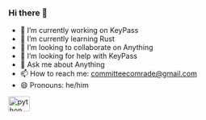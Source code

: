 ### Hi there 👋
- 🔭 I’m currently working on KeyPass
- 🌱 I’m currently learning Rust
- 👯 I’m looking to collaborate on Anything
- 🤔 I’m looking for help with KeyPass
- 💬 Ask me about Anything
- 📫 How to reach me: committeecomrade@gmail.com
- 😄 Pronouns: he/him

 <img src="https://cdn.jsdelivr.net/gh/devicons/devicon/icons/python/python-original.svg" height="30" width="42" alt="python logo" />
